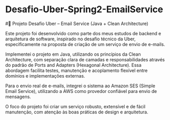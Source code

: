 # Desafio-Uber-Spring2-EmailService



#📧 Projeto Desafio Uber – Email Service (Java + Clean Architecture)


Este projeto foi desenvolvido como parte dos meus estudos de backend e arquitetura de software, inspirado no desafio técnico da Uber, especificamente na proposta de criação de um serviço de envio de e-mails.

Implementei o projeto em Java, utilizando os princípios da Clean Architecture, com separação clara de camadas e responsabilidades através do padrão de Ports and Adapters (Hexagonal Architecture). Essa abordagem facilita testes, manutenção e acoplamento flexível entre domínios e implementações externas.

Para o envio real de e-mails, integrei o sistema ao Amazon SES (Simple Email Service), utilizando a AWS como provedor confiável para envio de mensagens.

O foco do projeto foi criar um serviço robusto, extensível e de fácil manutenção, com atenção às boas práticas de design e arquitetura.
